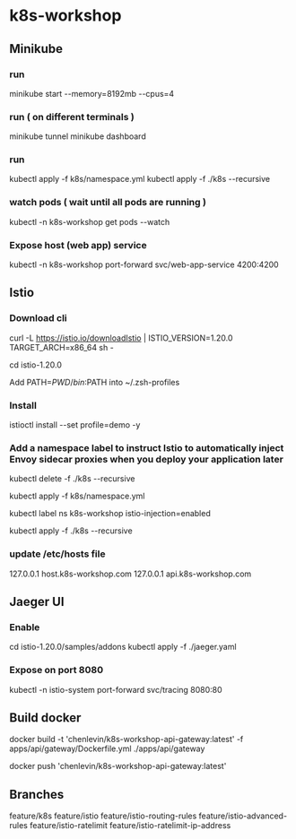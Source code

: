 # k8s-workshop

## Minikube

### run
minikube start --memory=8192mb --cpus=4

### run ( on different terminals )
minikube tunnel
minikube dashboard

### run
kubectl apply -f k8s/namespace.yml
kubectl apply -f ./k8s --recursive

### watch pods ( wait until all pods are running )
kubectl -n k8s-workshop get pods --watch

### Expose host (web app) service

kubectl -n k8s-workshop port-forward svc/web-app-service 4200:4200



## Istio

### Download cli

curl -L https://istio.io/downloadIstio | ISTIO_VERSION=1.20.0 TARGET_ARCH=x86_64 sh -

cd istio-1.20.0

Add PATH=$PWD/bin:$PATH into ~/.zsh-profiles

### Install

istioctl install --set profile=demo -y

### Add a namespace label to instruct Istio to automatically inject Envoy sidecar proxies when you deploy your application later

kubectl delete -f ./k8s --recursive

kubectl apply -f k8s/namespace.yml

kubectl label ns k8s-workshop  istio-injection=enabled

kubectl apply -f ./k8s --recursive


### update /etc/hosts file
127.0.0.1 host.k8s-workshop.com
127.0.0.1 api.k8s-workshop.com


## Jaeger UI

### Enable 
cd istio-1.20.0/samples/addons
kubectl apply -f ./jaeger.yaml

### Expose on port 8080
kubectl -n istio-system  port-forward svc/tracing  8080:80


## Build docker 

docker build -t 'chenlevin/k8s-workshop-api-gateway:latest' -f apps/api/gateway/Dockerfile.yml ./apps/api/gateway

docker push 'chenlevin/k8s-workshop-api-gateway:latest'



## Branches

feature/k8s
feature/istio
feature/istio-routing-rules
feature/istio-advanced-rules
feature/istio-ratelimit
feature/istio-ratelimit-ip-address